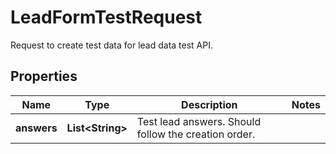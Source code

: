 

# LeadFormTestRequest

Request to create test data for lead data test API.

## Properties

| Name | Type | Description | Notes |
|------------ | ------------- | ------------- | -------------|
|**answers** | **List&lt;String&gt;** | Test lead answers. Should follow the creation order. |  |



